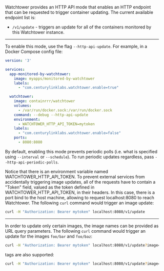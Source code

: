 Watchtower provides an HTTP API mode that enables an HTTP endpoint that can be requested to trigger container updating. The current available endpoint list is:

-   `/v1/update` - triggers an update for all of the containers monitored by this Watchtower instance.

---

To enable this mode, use the flag `--http-api-update`. For example, in a Docker Compose config file:

```yaml
version: '3'

services:
  app-monitored-by-watchtower:
    image: myapps/monitored-by-watchtower
    labels:
      - "com.centurylinklabs.watchtower.enable=true"

  watchtower:
    image: containrrr/watchtower
    volumes:
      - /var/run/docker.sock:/var/run/docker.sock
    command: --debug --http-api-update
    environment:
      - WATCHTOWER_HTTP_API_TOKEN=mytoken
    labels:
      - "com.centurylinklabs.watchtower.enable=false"
    ports:
      - 8080:8080
```

By default, enabling this mode prevents periodic polls (i.e. what is specified using `--interval` or `--schedule`). To run periodic updates regardless, pass `--http-api-periodic-polls`.

Notice that there is an environment variable named WATCHTOWER_HTTP_API_TOKEN. To prevent external services from accidentally triggering image updates, all of the requests have to contain a "Token" field, valued as the token defined in WATCHTOWER_HTTP_API_TOKEN, in their headers. In this case, there is a port bind to the host machine, allowing to request localhost:8080 to reach Watchtower. The following `curl` command would trigger an image update:

```bash
curl -H "Authorization: Bearer mytoken" localhost:8080/v1/update
```

---

In order to update only certain images, the image names can be provided as URL query parameters. The following `curl` command would trigger an update for the images `foo/bar` and `foo/baz`:

```bash
curl -H "Authorization: Bearer mytoken" localhost:8080/v1/update?image=foo/bar,foo/baz
```

tags are also supported:
```bash
curl -H "Authorization: Bearer mytoken" localhost:8080/v1/update?image=foo/baz:latest
```
